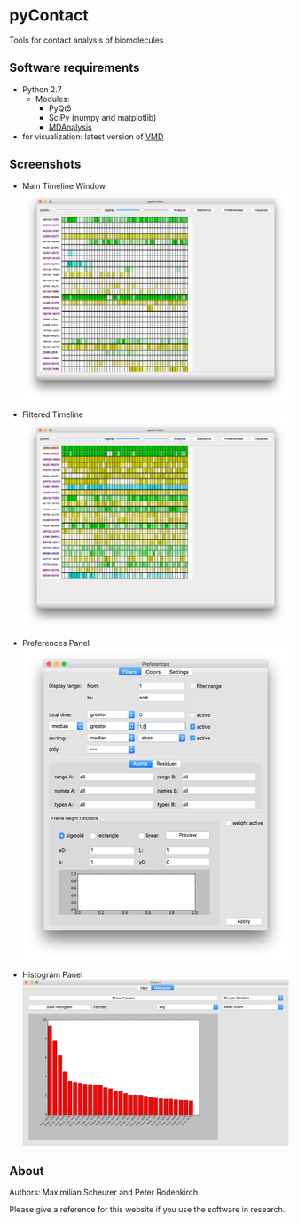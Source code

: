 # pyContact
Tools for contact analysis of biomolecules

## Software requirements
* Python 2.7
    * Modules:
        * PyQt5
        * SciPy (numpy and matplotlib)
        * [MDAnalysis](http://www.mdanalysis.org)
* for visualization: latest version of [VMD](http://www.ks.uiuc.edu/Development/Download/download.cgi?PackageName=VMD)


## Screenshots
* Main Timeline Window
![timeline](pyContactScreens/first_view_timeline.png?raw=true "Timeline view without filter")

* Filtered Timeline
![filtered](pyContactScreens/filtered_contacts.png?raw=true "Filtered contacts")

* Preferences Panel
![pref](pyContactScreens/pref_panel.png?raw=true "Preferences")

* Histogram Panel
![hist](pyContactScreens/histogram_panel_new.png?raw=true "Histogram export")

## About
Authors: Maximilian Scheurer and Peter Rodenkirch

Please give a reference for this website if you use the software in research.
